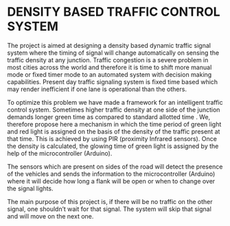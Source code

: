 # DENSITY BASED TRAFFIC CONTROL SYSTEM
The project is aimed at designing a density based dynamic traffic signal system where the timing of signal will change automatically on sensing the traffic density at any junction. Traffic congestion is a severe problem in most cities across the world and therefore it is time to shift more manual mode or fixed timer mode to an automated system with decision making capabilities. Present day traffic signaling system is fixed time based which may render inefficient if one lane is operational than the others. 

To optimize this problem we have made a framework for an intelligent traffic control system. Sometimes higher traffic density at one side of the junction demands longer green time as compared to standard allotted time . 
We, therefore propose here a mechanism in which the time period of green light and red light is assigned on the basis of the density of the traffic present at that time. This is achieved by using PIR (proximity Infrared 
sensors). Once the density is calculated, the glowing time of green light is assigned by the help of the microcontroller (Arduino). 

The sensors which are present on sides of the road will detect the presence of the vehicles and sends the information to the microcontroller (Arduino) where it will decide how long a flank will be open or when to change over the signal lights. 

The main purpose of this project is, if there will be no traffic on the other signal, one shouldn’t wait for that signal. The system will skip that signal and will move on the next one.
